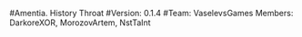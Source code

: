 #Amentia. History Throat
#Version: 0.1.4
#Team: VaselevsGames
Members: DarkoreXOR, MorozovArtem, NstTaInt
